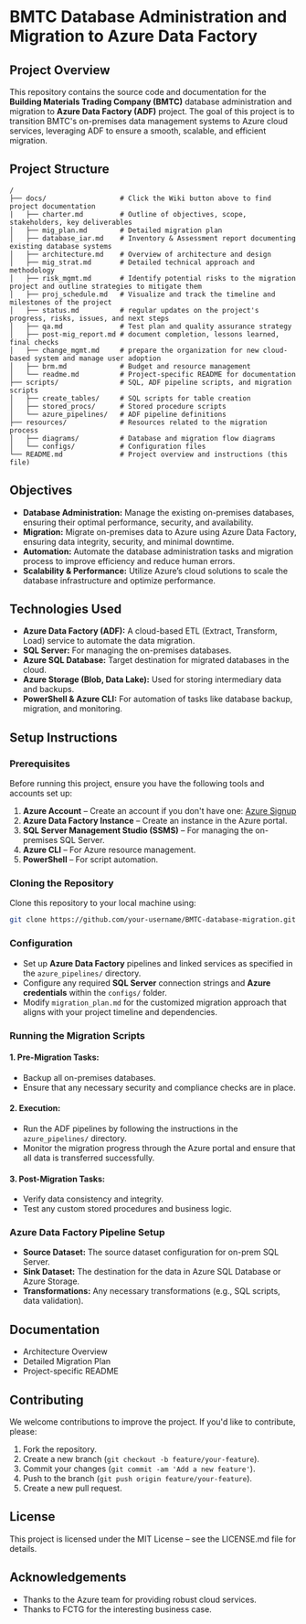 # BMTC Database Administration and Migration to Azure Data Factory

## Project Overview

This repository contains the source code and documentation for the **Building Materials Trading Company (BMTC)** database administration and migration to **Azure Data Factory (ADF)** project. The goal of this project is to transition BMTC's on-premises data management systems to Azure cloud services, leveraging ADF to ensure a smooth, scalable, and efficient migration.

## Project Structure

```plaintext
/
├── docs/                  # Click the Wiki button above to find project documentation
|   ├── charter.md         # Outline of objectives, scope, stakeholders, key deliverables
│   ├── mig_plan.md        # Detailed migration plan
│   ├── database_iar.md    # Inventory & Assessment report documenting existing database systems
│   ├── architecture.md    # Overview of architecture and design
│   ├── mig_strat.md       # Detailed technical approach and methodology
│   ├── risk_mgmt.md       # Identify potential risks to the migration project and outline strategies to mitigate them
│   ├── proj_schedule.md   # Visualize and track the timeline and milestones of the project
│   ├── status.md          # regular updates on the project's progress, risks, issues, and next steps
│   ├── qa.md              # Test plan and quality assurance strategy
│   ├── post-mig_report.md # document completion, lessons learned, final checks
│   ├── change_mgmt.md     # prepare the organization for new cloud-based system and manage user adoption
│   ├── brm.md             # Budget and resource management
│   └── readme.md          # Project-specific README for documentation
├── scripts/               # SQL, ADF pipeline scripts, and migration scripts
│   ├── create_tables/     # SQL scripts for table creation
│   ├── stored_procs/      # Stored procedure scripts
│   └── azure_pipelines/   # ADF pipeline definitions
├── resources/             # Resources related to the migration process
│   ├── diagrams/          # Database and migration flow diagrams
│   └── configs/           # Configuration files
└── README.md              # Project overview and instructions (this file)
```


## Objectives

- **Database Administration:** Manage the existing on-premises databases, ensuring their optimal performance, security, and availability.
- **Migration:** Migrate on-premises data to Azure using Azure Data Factory, ensuring data integrity, security, and minimal downtime.
- **Automation:** Automate the database administration tasks and migration process to improve efficiency and reduce human errors.
- **Scalability & Performance:** Utilize Azure’s cloud solutions to scale the database infrastructure and optimize performance.

## Technologies Used

- **Azure Data Factory (ADF):** A cloud-based ETL (Extract, Transform, Load) service to automate the data migration.
- **SQL Server:** For managing the on-premises databases.
- **Azure SQL Database:** Target destination for migrated databases in the cloud.
- **Azure Storage (Blob, Data Lake):** Used for storing intermediary data and backups.
- **PowerShell & Azure CLI:** For automation of tasks like database backup, migration, and monitoring.

## Setup Instructions

### Prerequisites

Before running this project, ensure you have the following tools and accounts set up:

1. **Azure Account** – Create an account if you don't have one: [Azure Signup](https://azure.microsoft.com/en-us/free/)
2. **Azure Data Factory Instance** – Create an instance in the Azure portal.
3. **SQL Server Management Studio (SSMS)** – For managing the on-premises SQL Server.
4. **Azure CLI** – For Azure resource management.
5. **PowerShell** – For script automation.

### Cloning the Repository

Clone this repository to your local machine using:

```bash
git clone https://github.com/your-username/BMTC-database-migration.git
```

### Configuration

- Set up **Azure Data Factory** pipelines and linked services as specified in the `azure_pipelines/` directory.
- Configure any required **SQL Server** connection strings and **Azure credentials** within the `configs/` folder.
- Modify `migration_plan.md` for the customized migration approach that aligns with your project timeline and dependencies.

### Running the Migration Scripts


#### 1. Pre-Migration Tasks:
- Backup all on-premises databases.
- Ensure that any necessary security and compliance checks are in place.

#### 2. Execution:
- Run the ADF pipelines by following the instructions in the `azure_pipelines/` directory.
- Monitor the migration progress through the Azure portal and ensure that all data is transferred successfully.

#### 3. Post-Migration Tasks:
- Verify data consistency and integrity.
- Test any custom stored procedures and business logic.

### Azure Data Factory Pipeline Setup

- **Source Dataset:** The source dataset configuration for on-prem SQL Server.
- **Sink Dataset:** The destination for the data in Azure SQL Database or Azure Storage.
- **Transformations:** Any necessary transformations (e.g., SQL scripts, data validation).

## Documentation
- Architecture Overview
- Detailed Migration Plan
- Project-specific README

## Contributing
We welcome contributions to improve the project. If you'd like to contribute, please:

1. Fork the repository.
2. Create a new branch (`git checkout -b feature/your-feature`).
3. Commit your changes (`git commit -am 'Add a new feature'`).
4. Push to the branch (`git push origin feature/your-feature`).
5. Create a new pull request.

## License
This project is licensed under the MIT License – see the LICENSE.md file for details.

## Acknowledgements
- Thanks to the Azure team for providing robust cloud services.
- Thanks to FCTG for the interesting business case.
